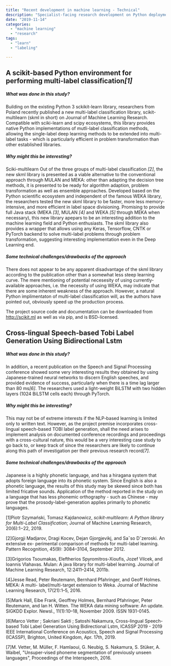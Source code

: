 ```yaml
---
title: "Recent development in machine learning - Technical"
description: "Specialist-facing research development on Python deployment in machinelearning - specifically focusing on sckit-based appraoches!"
date: "2019-11-14"
categories:
  - "machine learning"
  - "research"
tags:
  - "learn"
  - "labeling"

---
```



A scikit-based Python environment for performing multi-label classification<cite>[1]</cite>
-------------------------
##### What was done in this study?

Building on the existing Python 3 sckikit-learn library, researchers from Poland recently published a new multi-label classification library, scikit-multilearn (skml in short) on Journal of Machine Learning Research. Compatible with sciki-learn and scipy ecosystems, this library provides native Python implementations of mutli-label classification methods, allowing the single-label deep learning methods to be extended into multi-label tasks - which is particularly efficient in problem transformation than other established libraries.

##### Why might this be interesting?

Sciki-multilearn Out of the three groups of multi-label classification <cite>[2]</cite>, the new skml library is presented as a viable alternative to the conventional approach through MULAN and MEKA: other than adapting the decision tree methods, it is presented to be ready for algorithm adaption, problem transformation as well as ensemble approaches. Developed based on the Python scientific ecosystem and independent of the famous WEKA library, the researchers tested the new skml library to be faster, more less memory-intensive, and more efficient in label space divisioning. Promising to provide full Java stack (MEKA <cite>[3]</cite>, MULAN <cite>[4]</cite> and WEKA <cite>[5]</cite> through MEKA when necessary), this new library apepars to be an interesting addition to the machine learning field and Python enthusiasts. The skml library also provides a wrapper that allows using any Keras, Tensorflow, CNTK or PyTorch backend to solve multi-label problems through problem transformation, suggesting interesting implementation even in the Deep Learning end. 

##### Some technical challenges/drawbacks of the approach

There does not appear to be any apparent disadvantage of the skml library according to the publication other than a somewhat less steep learning curve. The mere mentioning of potential necesesity of using currently-available approaches, i.e. the necessity of using WEKA, may indicate that there are some inherent weakness of the approach. However, a natural Python implimentaton of multi-label classification will, as the authors have pointed out, obviously speed up the production process. 

The project source code and documentation can be downloaded from http://scikit.ml as well as via pip, and is BSD-licensed. 


Cross-lingual Speech-based Tobi Label Generation Using Bidirectional Lstm
-------------------------
##### What was done in this study?
In addition, a recent publication on the Speech and Signal Processing conference showed some very interesting results they obtained by using Japanese-trained neural networks to discern English speeches, and provided evidence of success, particularly when there is a time lag larger than 80 ms<cite>[6]</cite>. The researchers used a light-weight BiLSTM with two hidden layers (1024 BiLSTM cells each) through PyTorch.

##### Why might this be interesting?

This may not be of extreme interests if the NLP-based learning is limited only to written text. However, as the project premise incorporates cross-lingual speech-based TOBI label generation, shall the need arises to implement analysis on documented conference recordings and proceedings with a cross-cultural nature, this would be a very interesting case study to go back to, or keep track of since the researchers are likely to continue along this path of investigation per their previous research record<cite>[7]</cite>. 


##### Some technical challenges/drawbacks of the approach
Japanese is a highly phonetic language, and has a hiragana system that adopts foreign language into its phonetic system. Since English is also a phonetic language, the results of this study may be skewed since both has limited fricative sounds. Application of the method reported in the study on a language that has less phonemic orthography - such as Chinese - may prove that the prosody-label-generation applies primarily to phonetic languages. 

[1]Piotr Szymański, Tomasz Kajdanowicz, _scikit-multilearn: A Python library for Multi-Label Classification_; Journal of Machine Learning Research, 20(6):1−22, 2019.

[2]Gjorgji Madjarov, Dragi Kocev, Dejan Gjorgjevikj, and Saˇso Dˇzeroski. An extensive ex- perimental comparison of methods for multi-label learning. Pattern Recognition, 45(9): 3084–3104, September 2012.

[3]Grigorios Tsoumakas, Eleftherios Spyromitros-Xioufis, Jozef Vilcek, and Ioannis Vlahavas. Mulan: A java library for multi-label learning. Journal of Machine Learning Research, 12:2411–2414, 2011b.

[4]Jesse Read, Peter Reutemann, Bernhard Pfahringer, and Geoff Holmes. MEKA: A multi- label/multi-target extension to Weka. Journal of Machine Learning Research, 17(21):1–5, 2016.

[5]Mark Hall, Eibe Frank, Geoffrey Holmes, Bernhard Pfahringer, Peter Reutemann, and Ian H. Witten. The WEKA data mining software: An update. SIGKDD Explor. Newsl., 11(1):10–18, November 2009. ISSN 1931-0145.

[6]Marco Vetter ; Sakriani Sakti ; Satoshi Nakamura, Cross-lingual Speech-based Tobi Label Generation Using Bidirectional Lstm,  ICASSP 2019 - 2019 IEEE International Conference on Acoustics, Speech and Signal Processing (ICASSP), Brighton, United Kingdom, Apr. 17th, 2019.

[7]M. Vetter, M. Müller, F. Hamlaoui, G. Neubig, S. Nakamura, S. Stüker, A. Waibel, "Unsuper-vised phoneme segmentation of previously unseen languages", Proceedings of the Interspeech, 2016.
